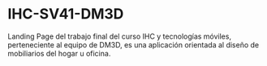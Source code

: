 # IHC-SV41-DM3D
Landing Page del trabajo final del curso IHC y tecnologías móviles, perteneciente al equipo de DM3D, es una aplicación orientada al diseño de mobiliarios del hogar u oficina.
